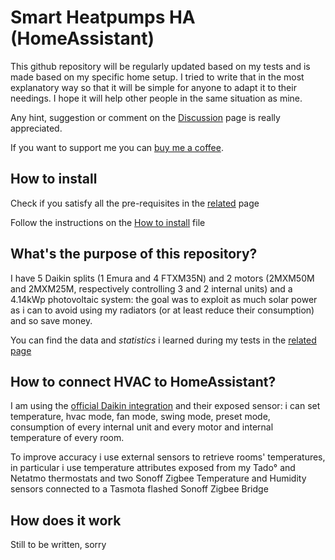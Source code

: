 # Smart Heatpumps HA (HomeAssistant)

This github repository will be regularly updated based on my tests and is made based on my specific home setup.
I tried to write that in the most explanatory way so that it will be simple for anyone to adapt it to their needings.
I hope it will help other people in the same situation as mine.

Any hint, suggestion or comment on the [Discussion](https://github.com/ilpiccoli/smart-heatpumps-ha/discussions) page is really appreciated.

If you want to support me you can [buy me a coffee](https://www.buymeacoffee.com/ilpiccoli).

## How to install
Check if you satisfy all the pre-requisites in the [related](https://github.com/ilpiccoli/smart-heatpumps-ha/blob/main/pre-requisites.md) page

Follow the instructions on the [How to install](https://github.com/ilpiccoli/smart-heatpumps-ha/blob/main/how_to_install.md) file

## What's the purpose of this repository?
I have 5 Daikin splits (1 Emura and 4 FTXM35N) and 2 motors (2MXM50M and 2MXM25M, respectively controlling 3 and 2 internal units) and a 4.14kWp photovoltaic system: the goal was to exploit as much solar power as i can to avoid using my radiators (or at least reduce their consumption) and so save money.

You can find the data and *statistics* i learned during my tests in the [related page](https://github.com/ilpiccoli/smart-heatpumps-ha/blob/main/some_numbers.md)

## How to connect HVAC to HomeAssistant?
I am using the [official Daikin integration](https://www.home-assistant.io/integrations/daikin/) and their exposed sensor: i can set temperature, hvac mode, fan mode, swing mode, preset mode, consumption of every internal unit and every motor and internal temperature of every room.

To improve accuracy i use external sensors to retrieve rooms' temperatures, in particular i use temperature attributes exposed from my Tado° and Netatmo thermostats and two Sonoff Zigbee Temperature and Humidity sensors connected to a Tasmota flashed Sonoff Zigbee Bridge

## How does it work
Still to be written, sorry

